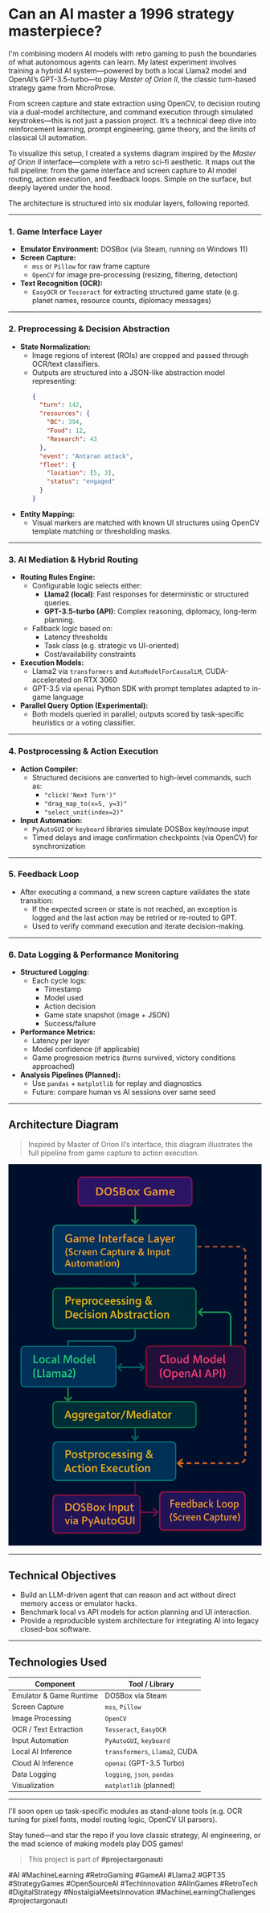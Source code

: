 # **Can an AI master a 1996 strategy masterpiece?**

I'm combining modern AI models with retro gaming to push the boundaries of what autonomous agents can learn. My latest experiment involves training a hybrid AI system—powered by both a local Llama2 model and OpenAI’s GPT-3.5-turbo—to play *Master of Orion II*, the classic turn-based strategy game from MicroProse.

From screen capture and state extraction using OpenCV, to decision routing via a dual-model architecture, and command execution through simulated keystrokes—this is not just a passion project. It’s a technical deep dive into reinforcement learning, prompt engineering, game theory, and the limits of classical UI automation.

To visualize this setup, I created a systems diagram inspired by the *Master of Orion II* interface—complete with a retro sci-fi aesthetic. It maps out the full pipeline: from the game interface and screen capture to AI model routing, action execution, and feedback loops. Simple on the surface, but deeply layered under the hood.

The architecture is structured into six modular layers, following reported.

---

### 1. **Game Interface Layer**

- **Emulator Environment:** DOSBox (via Steam, running on Windows 11)  
- **Screen Capture:**  
  - `mss` or `Pillow` for raw frame capture  
  - `OpenCV` for image pre-processing (resizing, filtering, detection)  
- **Text Recognition (OCR):**  
  - `EasyOCR` or `Tesseract` for extracting structured game state (e.g. planet names, resource counts, diplomacy messages)

---

### 2. **Preprocessing & Decision Abstraction**

- **State Normalization:**  
  - Image regions of interest (ROIs) are cropped and passed through OCR/text classifiers.  
  - Outputs are structured into a JSON-like abstraction model representing:  
    ```json
    {
      "turn": 142,
      "resources": {
        "BC": 394,
        "Food": 12,
        "Research": 43
      },
      "event": "Antaran attack",
      "fleet": {
        "location": [5, 3],
        "status": "engaged"
      }
    }
    ```
- **Entity Mapping:**  
  - Visual markers are matched with known UI structures using OpenCV template matching or thresholding masks.

---

### 3. **AI Mediation & Hybrid Routing**

- **Routing Rules Engine:**  
  - Configurable logic selects either:
    - **Llama2 (local)**: Fast responses for deterministic or structured queries.
    - **GPT-3.5-turbo (API)**: Complex reasoning, diplomacy, long-term planning.
  - Fallback logic based on:
    - Latency thresholds
    - Task class (e.g. strategic vs UI-oriented)
    - Cost/availability constraints
- **Execution Models:**
  - Llama2 via `transformers` and `AutoModelForCausalLM`, CUDA-accelerated on RTX 3060
  - GPT-3.5 via `openai` Python SDK with prompt templates adapted to in-game language
- **Parallel Query Option (Experimental):**
  - Both models queried in parallel; outputs scored by task-specific heuristics or a voting classifier.

---

### 4. **Postprocessing & Action Execution**

- **Action Compiler:**  
  - Structured decisions are converted to high-level commands, such as:
    - `"click('Next Turn')"`  
    - `"drag_map_to(x=5, y=3)"`  
    - `"select_unit(index=2)"`  
- **Input Automation:**  
  - `PyAutoGUI` or `keyboard` libraries simulate DOSBox key/mouse input
  - Timed delays and image confirmation checkpoints (via OpenCV) for synchronization

---

### 5. **Feedback Loop**

- After executing a command, a new screen capture validates the state transition:
  - If the expected screen or state is not reached, an exception is logged and the last action may be retried or re-routed to GPT.
  - Used to verify command execution and iterate decision-making.

---

### 6. **Data Logging & Performance Monitoring**

- **Structured Logging:**  
  - Each cycle logs:
    - Timestamp  
    - Model used  
    - Action decision  
    - Game state snapshot (image + JSON)  
    - Success/failure
- **Performance Metrics:**  
  - Latency per layer  
  - Model confidence (if applicable)  
  - Game progression metrics (turns survived, victory conditions approached)
- **Analysis Pipelines (Planned):**  
  - Use `pandas` + `matplotlib` for replay and diagnostics  
  - Future: compare human vs AI sessions over same seed

---

## Architecture Diagram

> Inspired by Master of Orion II’s interface, this diagram illustrates the full pipeline from game capture to action execution.

![AI Architecture for Master of Orion II Bot](./assets/images/mmoII-ai-battle-bot-arch-v1.png)

---

## Technical Objectives

- Build an LLM-driven agent that can reason and act without direct memory access or emulator hacks.
- Benchmark local vs API models for action planning and UI interaction.
- Provide a reproducible system architecture for integrating AI into legacy closed-box software.

---

## Technologies Used

| Component                | Tool / Library                 |
|--------------------------|--------------------------------|
| Emulator & Game Runtime  | DOSBox via Steam               |
| Screen Capture           | `mss`, `Pillow`                |
| Image Processing         | `OpenCV`                       |
| OCR / Text Extraction    | `Tesseract`, `EasyOCR`         |
| Input Automation         | `PyAutoGUI`, `keyboard`        |
| Local AI Inference       | `transformers`, `Llama2`, CUDA |
| Cloud AI Inference       | `openai` (GPT-3.5 Turbo)       |
| Data Logging             | `logging`, `json`, `pandas`    |
| Visualization            | `matplotlib` (planned)         |


---

I'll soon open up task-specific modules as stand-alone tools (e.g. OCR tuning for pixel fonts, model routing logic, OpenCV UI parsers).

Stay tuned—and star the repo if you love classic strategy, AI engineering, or the mad science of making models play DOS games!

> This project is part of **#projectargonauti**

#AI #MachineLearning #RetroGaming #GameAI #Llama2 #GPT35 #StrategyGames #OpenSourceAI #TechInnovation #AIInGames #RetroTech #DigitalStrategy #NostalgiaMeetsInnovation #MachineLearningChallenges #projectargonauti

